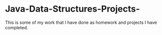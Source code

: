 # Java-Data-Structures-Projects-
This is some of my work that I have done as homework and projects I have completed.
